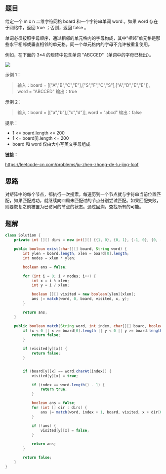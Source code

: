 ## 题目

给定一个 m x n 二维字符网格 board 和一个字符串单词 word 。如果 word 存在于网格中，返回 true ；否则，返回 false 。

单词必须按照字母顺序，通过相邻的单元格内的字母构成，其中“相邻”单元格是那些水平相邻或垂直相邻的单元格。同一个单元格内的字母不允许被重复使用。

 

例如，在下面的 3×4 的矩阵中包含单词 "ABCCED"（单词中的字母已标出）。

![](https://assets.leetcode.com/uploads/2020/11/04/word2.jpg)

 

示例 1：

> 输入：board = [["A","B","C","E"],["S","F","C","S"],["A","D","E","E"]], word = "ABCCED"
> 输出：true

示例 2：

> 输入：board = [["a","b"],["c","d"]], word = "abcd"
> 输出：false


提示：

* 1 <= board.length <= 200
* 1 <= board[i].length <= 200
* board 和 word 仅由大小写英文字母组成

**链接：**

https://leetcode-cn.com/problems/ju-zhen-zhong-de-lu-jing-lcof

## 思路

对矩阵中的每个节点，都执行一次搜索。每遍历到一个节点就与字符串当前位置匹配，如果匹配成功，就继续向四周未匹配过的节点分别尝试匹配。如果匹配失败，则要恢复之前被置为已访问的节点的状态。通过回溯，查找所有的可能。

## 题解

```java
class Solution {
    private int [][] dirs = new int[][] {{1, 0}, {0, 1}, {-1, 0}, {0, -1}};

    public boolean exist(char[][] board, String word) {
        int ylen = board.length, xlen = board[0].length;
        int nodes = xlen * ylen;

        boolean ans = false;

        for (int i = 0; i < nodes; i++) {
            int x = i % xlen;
            int y = i / xlen;

            boolean [][] visited = new boolean[ylen][xlen];
            ans |= match(word, 0, board, visited, x, y);
        }

        return ans;
    }

    public boolean match(String word, int index, char[][] board, boolean [][] visited, int x, int y) {
        if (x < 0 || x >= board[0].length || y < 0 || y >= board.length) {
            return false;
        }

        if (visited[y][x]) {
            return false;
        }


        if (board[y][x] == word.charAt(index)) {
            visited[y][x] = true;

            if (index == word.length() - 1) {
                return true;
            }

            boolean ans = false;
            for (int [] dir : dirs) {
                ans |= match(word, index + 1, board, visited, x + dir[0], y + dir[1]);
            }

            if (!ans) {
                visited[y][x] = false;
            }

            return ans;
        }

        return false;
    }
}
```

